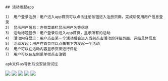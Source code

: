     ## 活动发起app
    
    1） 用户登录注册：用户进入app首页可以点击注册按钮进入注册页面，完成后使用用户信息登录
    2） 显示用户信息：左侧菜单栏显示用户名等信息
    3） 活动标题显示：用户登录后进入app首页，显示所有的活动
    4） 活动内容显示：用户点击某一个活动后会进入当前点击活动的详细页面，详细具体信息
    5） 活动发起：用户在首页可以点击右下方发起一个活动
    6） 用户可以在活动内容显示页面进行评论
    7） 用户可以在左侧菜单栏点击注销

    apk文件as导出后没安装测试过

![](https://github.com/fishhello/Android_/blob/master/Screenshot_1530620302.png)
![](https://github.com/fishhello/Android_/blob/master/Screenshot_1530620319.png)
![](https://github.com/fishhello/Android_/blob/master/Screenshot_1530620348.png)
![](https://github.com/fishhello/Android_/blob/master/Screenshot_1530620359.png)
![](https://github.com/fishhello/Android_/blob/master/Screenshot_1530620527.png)